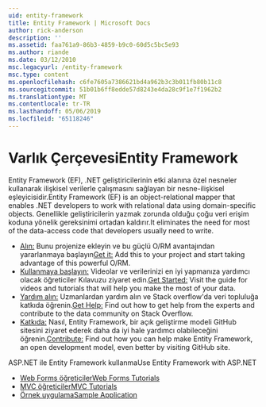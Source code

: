 ```yaml
---
uid: entity-framework
title: Entity Framework | Microsoft Docs
author: rick-anderson
description: ''
ms.assetid: faa761a9-86b3-4859-b9c0-60d5c5bc5e93
ms.author: riande
ms.date: 03/12/2010
msc.legacyurl: /entity-framework
msc.type: content
ms.openlocfilehash: c6fe7605a7386621bd4a962b3c3b011fb80b11c8
ms.sourcegitcommit: 51b01b6ff8edde57d8243e4da28c9f1e7f1962b2
ms.translationtype: MT
ms.contentlocale: tr-TR
ms.lasthandoff: 05/06/2019
ms.locfileid: "65118246"
---
```

# <a name="entity-framework"></a><span data-ttu-id="936a2-102">Varlık Çerçevesi</span><span class="sxs-lookup"><span data-stu-id="936a2-102">Entity Framework</span></span>

<span data-ttu-id="936a2-103">Entity Framework (EF), .NET geliştiricilerinin etki alanına özel nesneler kullanarak ilişkisel verilerle çalışmasını sağlayan bir nesne-ilişkisel eşleyicisidir.</span><span class="sxs-lookup"><span data-stu-id="936a2-103">Entity Framework (EF) is an object-relational mapper that enables .NET developers to work with relational data using domain-specific objects.</span></span> <span data-ttu-id="936a2-104">Genellikle geliştiricilerin yazmak zorunda olduğu çoğu veri erişim koduna yönelik gereksinimi ortadan kaldırır.</span><span class="sxs-lookup"><span data-stu-id="936a2-104">It eliminates the need for most of the data-access code that developers usually need to write.</span></span>

- <span data-ttu-id="936a2-105">[Alın:](https://msdn.com/data/ee712906) Bunu projenize ekleyin ve bu güçlü O/RM avantajından yararlanmaya başlayın</span><span class="sxs-lookup"><span data-stu-id="936a2-105">[Get it:](https://msdn.com/data/ee712906) Add this to your project and start taking advantage of this powerful O/RM.</span></span>
- <span data-ttu-id="936a2-106">[Kullanmaya başlayın:](https://msdn.com/data/ee712907) Videolar ve verilerinizi en iyi yapmanıza yardımcı olacak öğreticiler Kılavuzu ziyaret edin.</span><span class="sxs-lookup"><span data-stu-id="936a2-106">[Get Started:](https://msdn.com/data/ee712907) Visit the guide for videos and tutorials that will help you make the most of your data.</span></span>
- <span data-ttu-id="936a2-107">[Yardım alın:](https://msdn.com/data/hh913619) Uzmanlardan yardım alın ve Stack overflow'da veri topluluğa katkıda öğrenin.</span><span class="sxs-lookup"><span data-stu-id="936a2-107">[Get Help:](https://msdn.com/data/hh913619) Find out how to get help from the experts and contribute to the data community on Stack Overflow.</span></span>
- <span data-ttu-id="936a2-108">[Katkıda:](https://github.com/aspnet/EntityFramework6) Nasıl, Entity Framework, bir açık geliştirme modeli GitHub sitesini ziyaret ederek daha da iyi hale yardımcı olabileceğini öğrenin.</span><span class="sxs-lookup"><span data-stu-id="936a2-108">[Contribute:](https://github.com/aspnet/EntityFramework6) Find out how you can help make Entity Framework, an open development model, even better by visiting GitHub site.</span></span>

<span data-ttu-id="936a2-109">ASP.NET ile Entity Framework kullanma</span><span class="sxs-lookup"><span data-stu-id="936a2-109">Use Entity Framework with ASP.NET</span></span>

- [<span data-ttu-id="936a2-110">Web Forms öğreticiler</span><span class="sxs-lookup"><span data-stu-id="936a2-110">Web Forms Tutorials</span></span>](web-forms/overview/older-versions-getting-started/getting-started-with-ef/the-entity-framework-and-aspnet-getting-started-part-1.md)
- [<span data-ttu-id="936a2-111">MVC öğreticiler</span><span class="sxs-lookup"><span data-stu-id="936a2-111">MVC Tutorials</span></span>](mvc/overview/getting-started/getting-started-with-ef-using-mvc/creating-an-entity-framework-data-model-for-an-asp-net-mvc-application.md)
- [<span data-ttu-id="936a2-112">Örnek uygulama</span><span class="sxs-lookup"><span data-stu-id="936a2-112">Sample Application</span></span>](https://webpifeed.blob.core.windows.net/webpifeed/Partners/ASP.NET%20MVC%20Application%20Using%20Entity%20Framework%20Code%20First.zip)
